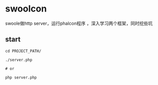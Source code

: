 # swoolcon
swoole做http server，运行phalcon程序 ，深入学习两个框架，同时挖些坑

## start

    cd PROJECT_PATH/
    
    ./server.php
    
    # or
    
    php server.php
    
